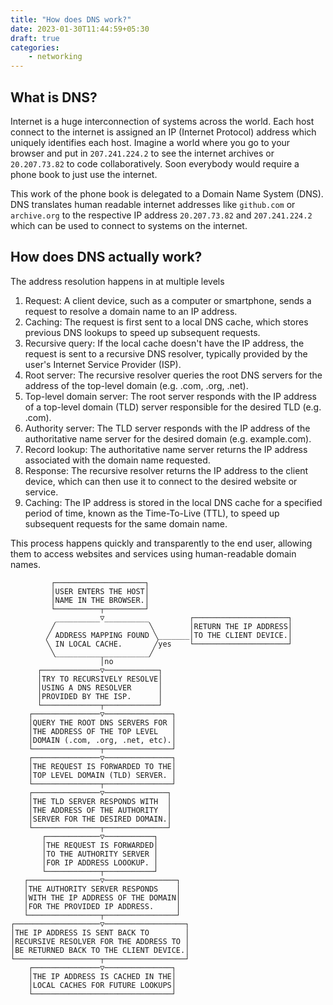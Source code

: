 ```yaml
---
title: "How does DNS work?"
date: 2023-01-30T11:44:59+05:30
draft: true
categories:
    - networking
---
```


## What is DNS?

Internet is a huge interconnection of systems across the world. Each host connect to the internet is assigned an IP (Internet Protocol) address which uniquely identifies each host.
Imagine a world where you go to your browser and put in `207.241.224.2` to see the internet archives or `20.207.73.82` to code collaboratively. Soon everybody would require a phone book to just use the internet.

This work of the phone book is delegated to a Domain Name System (DNS). DNS translates human readable internet addresses like `github.com` or `archive.org` to the respective IP address `20.207.73.82` and `207.241.224.2` which can be used to connect to systems on the internet.

## How does DNS actually work?
The address resolution happens in at multiple levels

1. Request: A client device, such as a computer or smartphone, sends a request to resolve a domain name to an IP address. 
2. Caching: The request is first sent to a local DNS cache, which stores previous DNS lookups to speed up subsequent requests. 
3. Recursive query: If the local cache doesn't have the IP address, the request is sent to a recursive DNS resolver, typically provided by the user's Internet Service Provider (ISP). 
4. Root server: The recursive resolver queries the root DNS servers for the address of the top-level domain (e.g. .com, .org, .net). 
5. Top-level domain server: The root server responds with the IP address of a top-level domain (TLD) server responsible for the desired TLD (e.g. .com). 
6. Authority server: The TLD server responds with the IP address of the authoritative name server for the desired domain (e.g. example.com). 
7. Record lookup: The authoritative name server returns the IP address associated with the domain name requested. 
8. Response: The recursive resolver returns the IP address to the client device, which can then use it to connect to the desired website or service. 
9. Caching: The IP address is stored in the local DNS cache for a specified period of time, known as the Time-To-Live (TTL), to speed up subsequent requests for the same domain name.

This process happens quickly and transparently to the end user, allowing them to access websites and services using human-readable domain names.

```diagon
         ┌────────────────────┐                                
         │USER ENTERS THE HOST│                                
         │NAME IN THE BROWSER.│                                
         └──────────┬─────────┘                                
          __________▽__________         ┌─────────────────────┐
         ╱                     ╲        │RETURN THE IP ADDRESS│
        ╱ ADDRESS MAPPING FOUND ╲_______│TO THE CLIENT DEVICE.│
        ╲ IN LOCAL CACHE.       ╱yes    └─────────────────────┘
         ╲_____________________╱                               
                    │no                                        
      ┌─────────────▽────────────┐                             
      │TRY TO RECURSIVELY RESOLVE│                             
      │USING A DNS RESOLVER      │                             
      │PROVIDED BY THE ISP.      │                             
      └─────────────┬────────────┘                             
    ┌───────────────▽───────────────┐                          
    │QUERY THE ROOT DNS SERVERS FOR │                          
    │THE ADDRESS OF THE TOP LEVEL   │                          
    │DOMAIN (.com, .org, .net, etc).│                          
    └───────────────┬───────────────┘                          
    ┌───────────────▽───────────────┐                          
    │THE REQUEST IS FORWARDED TO THE│                          
    │TOP LEVEL DOMAIN (TLD) SERVER. │                          
    └───────────────┬───────────────┘                          
    ┌───────────────▽──────────────┐                           
    │THE TLD SERVER RESPONDS WITH  │                           
    │THE ADDRESS OF THE AUTHORITY  │                           
    │SERVER FOR THE DESIRED DOMAIN.│                           
    └───────────────┬──────────────┘                           
       ┌────────────▽───────────┐                              
       │THE REQUEST IS FORWARDED│                              
       │TO THE AUTHORITY SERVER │                              
       │FOR IP ADDRESS LOOOKUP. │                              
       └────────────┬───────────┘                              
   ┌────────────────▽────────────────┐                         
   │THE AUTHORITY SERVER RESPONDS    │                         
   │WITH THE IP ADDRESS OF THE DOMAIN│                         
   │FOR THE PROVIDED IP ADDRESS.     │                         
   └────────────────┬────────────────┘                         
┌───────────────────▽──────────────────┐                       
│THE IP ADDRESS IS SENT BACK TO        │                       
│RECURSIVE RESOLVER FOR THE ADDRESS TO │                       
│BE RETURNED BACK TO THE CLIENT DEVICE.│                       
└───────────────────┬──────────────────┘                       
    ┌───────────────▽───────────────┐                          
    │THE IP ADDRESS IS CACHED IN THE│                          
    │LOCAL CACHES FOR FUTURE LOOKUPS│                          
    └───────────────────────────────┘                          
```
